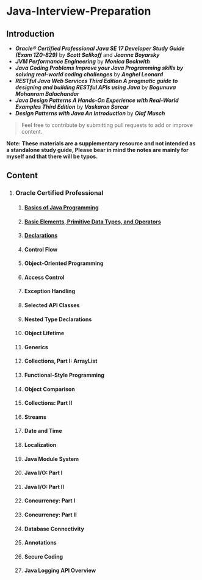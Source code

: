 # Java-Interview-Preparation

## Introduction

* **_Oracle® Certified Professional Java SE 17 Developer Study Guide (Exam 1Z0-829)_** by **_Scott Selikoff_** and **_Jeanne Boyarsky_**
* **_JVM Performance Engineering_** by **_Monica Beckwith_**
* **_Java Coding Problems Improve your Java Programming skills by solving real-world coding challenges_** by  _**Anghel Leonard**_
* **_RESTful Java Web Services Third Edition A pragmatic guide to designing and building RESTful APIs using Java_** by **_Bogunuva Mohanram Balachandar_**
* **_Java Design Patterns A Hands-On Experience with Real-World Examples Third Edition_** by **_Vaskaran Sarcar_**
* **_Design Patterns with Java An Introduction_** by **_Olaf Musch_**

> Feel free to contribute by submitting pull requests to add or improve content.

**Note: These materials are a supplementary resource and not intended as a standalone study guide, Please bear in mind the notes are mainly for myself and that there will be typos.**

## Content

1. ### Oracle Certified Professional
    1. #### [Basics of Java Programming](./OracleCertifiedProfessional/chapter-1.md)
    2. #### [Basic Elements, Primitive Data Types, and Operators](./OracleCertifiedProfessional/chapter-2.md)
    3. #### [Declarations](./OracleCertifiedProfessional/chapter-3.md)
    4. #### Control Flow
    5. #### Object-Oriented Programming
    6. #### Access Control
    7. #### Exception Handling
    8. #### Selected API Classes
    9. #### Nested Type Declarations
    10. #### Object Lifetime
    11. #### Generics
    12. #### Collections, Part I: ArrayList<E>
    13. #### Functional-Style Programming
    14. #### Object Comparison
    15. #### Collections: Part II
    16. #### Streams
    17. #### Date and Time
    18. #### Localization
    19. #### Java Module System
    20. #### Java I/O: Part I
    21. #### Java I/O: Part II
    22. #### Concurrency: Part I
    23. #### Concurrency: Part II
    24. #### Database Connectivity
    25. #### Annotations
    26. #### Secure Coding
    27. #### Java Logging API Overview